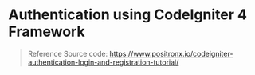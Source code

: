 # Authentication using CodeIgniter 4 Framework
 
>Reference Source code: 
 https://www.positronx.io/codeigniter-authentication-login-and-registration-tutorial/
